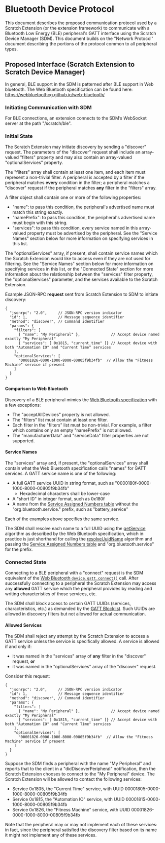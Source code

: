 # Bluetooth Device Protocol

This document describes the proposed communication protocol used by a Scratch Extension (or the extension framework) to
communicate with a Bluetooth Low Energy (BLE) peripheral's GATT interface using the Scratch Device Manager (SDM). This
document builds on the "Network Protocol" document describing the portions of the protocol common to all peripheral
types.

## Proposed Interface (Scratch Extension to Scratch Device Manager)

In general, BLE support in the SDM is patterned after BLE support in Web bluetooth. The Web Bluetooth specification
can be found here: https://webbluetoothcg.github.io/web-bluetooth/

### Initiating Communication with SDM

For BLE connections, an extension connects to the SDM’s WebSocket server at the path "/scratch/ble".

### Initial State

The Scratch Extension may initiate discovery by sending a "discover" request. The parameters of the "discover" request
shall include an array-valued "filters" property and may also contain an array-valued "optionalServices" property.

The "filters" array shall contain at least one item, and each item must represent a non-trivial filter. A peripheral
is accepted by a filter if the peripheral matches **every** condition in the filter; a peripheral matches a "discover"
request if the peripheral matches **any** filter in the "filters" array.

A filter object shall contain one or more of the following properties:
- "name": to pass this condition, the peripheral's advertised name must match this string exactly.
- "namePrefix": to pass this condition, the peripheral's advertised name must begin with this string.
- "services": to pass this condition, every service named in this array-valued property must be advertised by the
  peripheral. See the "Service Names" section below for more information on specifying services in this list.

The "optionalServices" array, if present, shall contain service names which the Scratch Extension would like to access
even if they are not used for filtering. See the "Service Names" section below for more information on specifying
services in this list, or the "Connected State" section for more information about the relationship between the
"services" filter property, the "optionalServices" parameter, and the services available to the Scratch Extension.

Example JSON-RPC **request** sent from Scratch Extension to SDM to initiate discovery:
```json5
{
  "jsonrpc": "2.0",     // JSON-RPC version indicator
  "id": 1,              // Message sequence identifier
  "method": "discover", // Command identifier
  "params": {
    "filters": [
      { "name": "My Peripheral" },              // Accept device named exactly "My Peripheral"
      { "services": [ 0x1815, "current_time" ]} // Accept device with both "Automation IO" and "Current Time" services
    ],
    "optionalServices": [
      "00001826-0000-1000-8000-00805f9b34fb"  // Allow the "Fitness Machine" service if present
    ]
  }
}
```

#### Comparison to Web Bluetooth

Discovery of a BLE peripheral mimics the
[Web Bluetooth specification](https://webbluetoothcg.github.io/web-bluetooth/#device-discovery) with a few exceptions:
- The "acceptAllDevices" property is not allowed.
- The "filters" list must contain at least one filter.
- Each filter in the "filters" list must be non-trivial. For example, a filter which contains only an empty
  "namePrefix" is not allowed.
- The "manufacturerData" and "serviceData" filter properties are not supported.

#### Service Names

The "services" array and, if present, the "optionalServices" array shall contain what the Web Bluetooth specification
calls "names" for GATT services. A GATT service name is one of the following:
- A full GATT service UUID in string format, such as "0000180f-0000-1000-8000-00805f9b34fb"
  - Hexadecimal characters shall be lower-case
- A "short ID" in integer format, such as 0x180f
- A name from the [Service Assigned Numbers table](https://www.bluetooth.com/specifications/gatt/services) without the
  "org.bluetooth.service." prefix, such as "battery_service"

Each of the examples above specifies the same service.

The SDM shall resolve each name to a full UUID using the
[getService](https://webbluetoothcg.github.io/web-bluetooth/#dom-bluetoothuuid-getservice) algorithm as described by
the Web Bluetooth specification, which in practice is just shorthand for calling the
[resolveUuidName](https://webbluetoothcg.github.io/web-bluetooth/#resolveuuidname) algorithm and passing the
[Service Assigned Numbers table](https://www.bluetooth.com/specifications/gatt/services) and
"org.bluetooth.service" for the prefix.

### Connected State

Connecting to a BLE peripheral with a "connect" request is the SDM equivalent of the [Web Bluetooth
`device.gatt.connect()`](https://webbluetoothcg.github.io/web-bluetooth/#dom-bluetoothremotegattserver-connect) call.
After successfully connecting to a peripheral the Scratch Extension may access any **allowed** GATT service which the
peripheral provides by reading and writing characteristics of those services, etc.

The SDM shall block access to certain GATT UUIDs (services, characteristics, etc.) as demanded by the [GATT Blocklist](
https://webbluetoothcg.github.io/web-bluetooth/#the-gatt-blocklist). Such UUIDs are allowed in discovery filters but
not allowed for actual communication.

#### Allowed Services

The SDM shall reject any attempt by the Scratch Extension to access a GATT service unless the service is specifically
allowed. A service is allowed if and only if:
- it was named in the "services" array of **any** filter in the "discover" request, **or**
- it was named in the "optionalServices" array of the "discover" request.

Consider this request:
```json5
{
  "jsonrpc": "2.0",     // JSON-RPC version indicator
  "id": 1,              // Message sequence identifier
  "method": "discover", // Command identifier
  "params": {
    "filters": [
      { "name": "My Peripheral" },              // Accept device named exactly "My Peripheral"
      { "services": [ 0x1815, "current_time" ]} // Accept device with both "Automation IO" and "Current Time" services
    ],
    "optionalServices": [
      "00001826-0000-1000-8000-00805f9b34fb"  // Allow the "Fitness Machine" service if present
    ]
  }
}
```

Suppose the SDM finds a peripheral with the name "My Peripheral" and reports that to the client in a
"didDiscoverPeripheral" notification, then the Scratch Extension chooses to connect to the "My Peripheral" device. The
Scratch Extension will be allowed to contact the following services:
- Service 0x1805, the "Current Time" service, with UUID 00001805-0000-1000-8000-00805f9b34fb
- Service 0x1815, the "Automation IO" service, with UUID 00001815-0000-1000-8000-00805f9b34fb
- Service 0x1826, the "Fitness Machine" service, with UUID 00001826-0000-1000-8000-00805f9b34fb

Note that the peripheral may or may not implement each of these services: in fact, since the peripheral satisfied the
discovery filter based on its name it might not implement any of these services.
